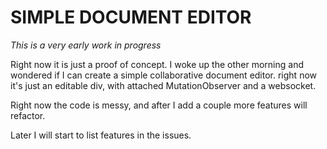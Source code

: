 # SIMPLE DOCUMENT EDITOR

_This is a very early work in progress_

Right now it is just a proof of concept. I woke up the other morning and wondered if I can create a simple collaborative document editor. right now it's just an editable div, with attached MutationObserver and a websocket. 

Right now the code is messy, and after I add a couple more features will refactor.

Later I will start to list features in the issues.
